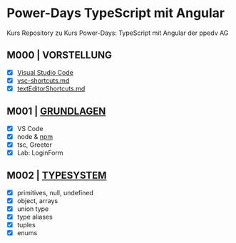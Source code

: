 # Power-Days TypeScript mit Angular

Kurs Repository zu Kurs Power-Days: TypeScript mit Angular der ppedv AG

## M000 | VORSTELLUNG

-   [x] [Visual Studio Code](https://code.visualstudio.com/)
-   [x] [vsc-shortcuts.md](SHORTCUTS-VSCODE.md)
-   [x] [textEditorShortcuts.md](SHORTCUTS-EDITOR.md)

## M001 | [GRUNDLAGEN](https://www.typescriptlang.org/docs/handbook/2/basic-types.html)

-   [x] VS Code
-   [x] node & [npm](https://www.npmjs.com/)
-   [x] tsc, Greeter
-   [x] Lab: LoginForm

<!-- LAB
  # Aufgabe 'login form'

  Erstellen Sie eine Mini-Anwendung, die nach einem Benutzernamen und nach einem Passwort fragt und dann den Benutzer begrüßt.
  Jedes Passwort wird erstmal akzeptiert.
  Viel Erfolg!
-->

## M002 | [TYPESYSTEM](https://www.typescriptlang.org/docs/handbook/2/everyday-types.html)

-   [x] primitives, null, undefined
-   [x] object, arrays
-   [x] union type
-   [x] type aliases
-   [x] tuples
-   [x] enums
